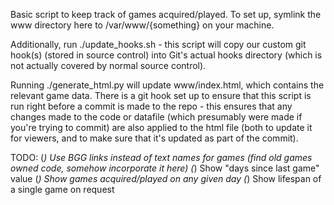 Basic script to keep track of games acquired/played.  To set up, symlink the
www directory here to /var/www/{something} on your machine.

Additionally, run ./update_hooks.sh - this script will copy our custom git hook(s)
(stored in source control) into Git's actual hooks directory (which is not actually
covered by normal source control).

Running ./generate_html.py will update www/index.html, which contains the relevant
game data.  There is a git hook set up to ensure that this script is run right before
a commit is made to the repo - this ensures that any changes made to the code or datafile
(which presumably were made if you're trying to commit) are also applied to the html file
(both to update it for viewers, and to make sure that it's updated as part of the commit).

TODO:
(*) Use BGG links instead of text names for games (find old games owned code, somehow
incorporate it here)
(*) Show "days since last game" value
(*) Show games acquired/played on any given day
(*) Show lifespan of a single game on request
